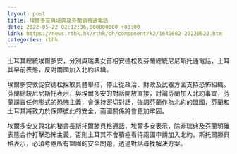 ```yaml
---
layout: post
title: 埃爾多安與瑞典及芬蘭領袖通電話
date: 2022-05-22 02:12:36.000000000 +08:00
link: https://news.rthk.hk/rthk/ch/component/k2/1649602-20220522.htm
categories: rthk
---
```


土耳其總統埃爾多安，分別與瑞典女首相安德松及芬蘭總統尼尼斯托通電話，土耳其早前表態，反對兩國加入北約組織。

埃爾多安敦促安德松採取具體舉措，停止從政治、財政及武器方面支持恐怖組織。芬蘭總統尼尼斯托表示，與埃爾多安的對話開放直接，討論芬蘭加入北約事宜，芬蘭譴責任何形式的恐怖主義，會保持密切對話，強調芬蘭作為北約的盟國，芬蘭和土耳其將致力於保障彼此的安全，兩國關係將會更加牢固。

埃爾多安又與北約秘書長斯托爾滕貝格通話，埃爾多安表示，除非瑞典及芬蘭明確表態合作打擊恐怖主義，否則土耳其不會積極看待兩國申請加入北約。斯托爾滕貝格表示，必須考慮所有盟國的安全問題，透過對話尋找解決方案。
